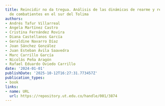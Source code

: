 ```yaml
---
title: Reincidir no da tregua. Análisis de las dinámicas de rearme y reincidencia
  de combatientes en el sur del Tolima
authors:
- Andrés Tafur Villarreal
- Angela Martínez Castro
- Cristina Fernández Rovira
- Diana Castellanos García
- Geraldine Navarro Díaz
- Joan Sánchez González
- Juan Esteban Ávila Saavedra
- Marc Carrillo García
- Nicolás Peña Aragón
- Rafael Eduardo Oviedo Carrillo
date: '2024-01-01'
publishDate: '2025-10-12T16:27:31.773457Z'
publication_types:
- book
links:
- name: URL
  url: https://repository.ut.edu.co/handle/001/3874
---
```

